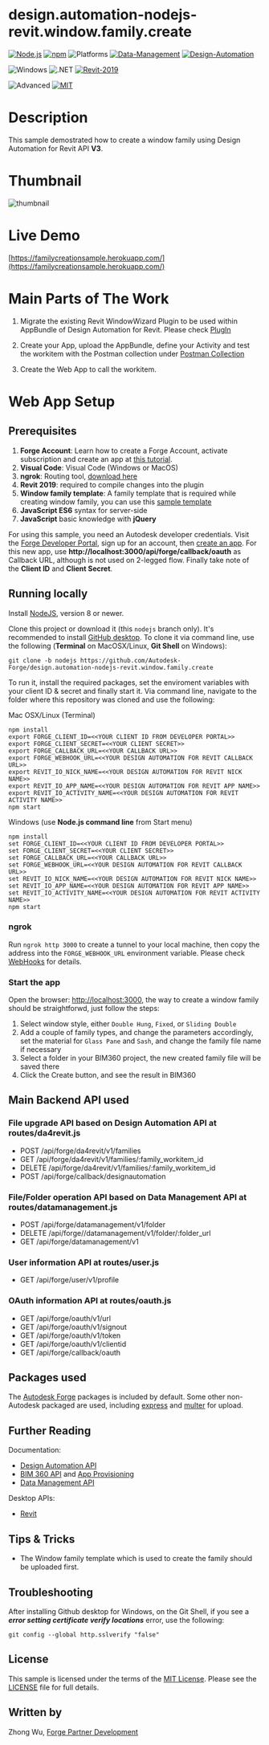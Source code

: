 # design.automation-nodejs-revit.window.family.create

[![Node.js](https://img.shields.io/badge/Node.js-8.0-blue.svg)](https://nodejs.org/)
[![npm](https://img.shields.io/badge/npm-4.0-blue.svg)](https://www.npmjs.com/)
![Platforms](https://img.shields.io/badge/Web-Windows%20%7C%20MacOS%20%7C%20Linux-lightgray.svg)
[![Data-Management](https://img.shields.io/badge/Data%20Management-v1-green.svg)](http://developer.autodesk.com/)
[![Design-Automation](https://img.shields.io/badge/Design%20Automation-v3-green.svg)](http://developer.autodesk.com/)


![Windows](https://img.shields.io/badge/Plugins-Windows-lightgrey.svg)
![.NET](https://img.shields.io/badge/.NET%20Framework-4.7-blue.svg)
[![Revit-2019](https://img.shields.io/badge/Revit-2019-lightgrey.svg)](http://autodesk.com/revit)


![Advanced](https://img.shields.io/badge/Level-Advanced-red.svg)
[![MIT](https://img.shields.io/badge/License-MIT-blue.svg)](http://opensource.org/licenses/MIT)


# Description

This sample demostrated how to create a window family using Design Automation for Revit API **V3**.

# Thumbnail
![thumbnail](/public/res/screenshot.png)

# Live Demo
[https://familycreationsample.herokuapp.com/](https://familycreationsample.herokuapp.com/)

# Main Parts of The Work
1. Migrate the existing Revit WindowWizard Plugin to be used within AppBundle of Design Automation for Revit. Please check [PlugIn](./CreateWindow/PlugIn/) 

2. Create your App, upload the AppBundle, define your Activity and test the workitem with the Postman collection under [Postman Collection](./CreateWindow/PostmanCollection/) 

3. Create the Web App to call the workitem.

# Web App Setup

## Prerequisites

1. **Forge Account**: Learn how to create a Forge Account, activate subscription and create an app at [this tutorial](http://learnforge.autodesk.io/#/account/). 
2. **Visual Code**: Visual Code (Windows or MacOS)
3. **ngrok**: Routing tool, [download here](https://ngrok.com/)
4. **Revit 2019**: required to compile changes into the plugin
5. **Window family template**: A family template that is required while creating window family, you can use this [sample template](./CreateWindow/WindowFamily.rft)
6. **JavaScript ES6** syntax for server-side
7. **JavaScript** basic knowledge with **jQuery**


For using this sample, you need an Autodesk developer credentials. Visit the [Forge Developer Portal](https://developer.autodesk.com), sign up for an account, then [create an app](https://developer.autodesk.com/myapps/create). For this new app, use **http://localhost:3000/api/forge/callback/oauth** as Callback URL, although is not used on 2-legged flow. Finally take note of the **Client ID** and **Client Secret**.

## Running locally

Install [NodeJS](https://nodejs.org), version 8 or newer.

Clone this project or download it (this `nodejs` branch only). It's recommended to install [GitHub desktop](https://desktop.github.com/). To clone it via command line, use the following (**Terminal** on MacOSX/Linux, **Git Shell** on Windows):

    git clone -b nodejs https://github.com/Autodesk-Forge/design.automation-nodejs-revit.window.family.create

To run it, install the required packages, set the enviroment variables with your client ID & secret and finally start it. Via command line, navigate to the folder where this repository was cloned and use the following:

Mac OSX/Linux (Terminal)

    npm install
    export FORGE_CLIENT_ID=<<YOUR CLIENT ID FROM DEVELOPER PORTAL>>
    export FORGE_CLIENT_SECRET=<<YOUR CLIENT SECRET>>
    export FORGE_CALLBACK_URL=<<YOUR CALLBACK URL>>
    export FORGE_WEBHOOK_URL=<<YOUR DESIGN AUTOMATION FOR REVIT CALLBACK URL>>
    export REVIT_IO_NICK_NAME=<<YOUR DESIGN AUTOMATION FOR REVIT NICK NAME>>
    export REVIT_IO_APP_NAME=<<YOUR DESIGN AUTOMATION FOR REVIT APP NAME>>
    export REVIT_IO_ACTIVITY_NAME=<<YOUR DESIGN AUTOMATION FOR REVIT ACTIVITY NAME>>
    npm start

Windows (use **Node.js command line** from Start menu)

    npm install
    set FORGE_CLIENT_ID=<<YOUR CLIENT ID FROM DEVELOPER PORTAL>>
    set FORGE_CLIENT_SECRET=<<YOUR CLIENT SECRET>>
    set FORGE_CALLBACK_URL=<<YOUR CALLBACK URL>>
    set FORGE_WEBHOOK_URL=<<YOUR DESIGN AUTOMATION FOR REVIT CALLBACK URL>>
    set REVIT_IO_NICK_NAME=<<YOUR DESIGN AUTOMATION FOR REVIT NICK NAME>>
    set REVIT_IO_APP_NAME=<<YOUR DESIGN AUTOMATION FOR REVIT APP NAME>>
    set REVIT_IO_ACTIVITY_NAME=<<YOUR DESIGN AUTOMATION FOR REVIT ACTIVITY NAME>>
    npm start

### ngrok
Run `ngrok http 3000` to create a tunnel to your local machine, then copy the address into the `FORGE_WEBHOOK_URL` environment variable. Please check [WebHooks](https://forge.autodesk.com/en/docs/webhooks/v1/tutorials/configuring-your-server/) for details. 

### Start the app
Open the browser: [http://localhost:3000](http://localhost:3000), the way to create a window family should be straightforwd, just follow the steps:
1. Select window style, either `Double Hung`, `Fixed`, or `Sliding Double`
2. Add a couple of family types, and change the parameters accordingly, set the material for `Glass Pane` and `Sash`, and change the family file name if necessary
3. Select a folder in your BIM360 project, the new created family file will be saved there
4. Click the Create button, and see the result in BIM360


## Main Backend API used
### File upgrade API based on Design Automation API at **routes/da4revit.js**
- POST      /api/forge/da4revit/v1/families
- GET       /api/forge/da4revit/v1/families/:family_workitem_id
- DELETE    /api/forge/da4revit/v1/families/:family_workitem_id
- POST      /api/forge/callback/designautomation

### File/Folder operation API based on Data Management API at **routes/datamanagement.js**
- POST      /api/forge/datamanagement/v1/folder
- DELETE    /api/forge//datamanagement/v1/folder/:folder_url
- GET       /api/forge/datamanagement/v1

### User information API at **routes/user.js**
- GET       /api/forge/user/v1/profile

### OAuth information API at **routes/oauth.js**
- GET       /api/forge/oauth/v1/url
- GET       /api/forge/oauth/v1/signout
- GET       /api/forge/oauth/v1/token
- GET       /api/forge/oauth/v1/clientid
- GET       /api/forge/callback/oauth


## Packages used

The [Autodesk Forge](https://www.npmjs.com/package/forge-apis) packages is included by default. Some other non-Autodesk packaged are used, including [express](https://www.npmjs.com/package/express) and [multer](https://www.npmjs.com/package/multer) for upload.

## Further Reading

Documentation:

- [Design Automation API](https://forge.autodesk.com/en/docs/design-automation/v3/developers_guide/overview/)
- [BIM 360 API](https://developer.autodesk.com/en/docs/bim360/v1/overview/) and [App Provisioning](https://forge.autodesk.com/blog/bim-360-docs-provisioning-forge-apps)
- [Data Management API](https://developer.autodesk.com/en/docs/data/v2/overview/)

Desktop APIs:

- [Revit](https://knowledge.autodesk.com/support/revit-products/learn-explore/caas/simplecontent/content/my-first-revit-plug-overview.html)

## Tips & Tricks
- The Window family template which is used to create the family should be uploaded first.

## Troubleshooting

After installing Github desktop for Windows, on the Git Shell, if you see a ***error setting certificate verify locations*** error, use the following:

    git config --global http.sslverify "false"

## License
This sample is licensed under the terms of the [MIT License](http://opensource.org/licenses/MIT). Please see the [LICENSE](LICENSE) file for full details.

## Written by

Zhong Wu, [Forge Partner Development](http://forge.autodesk.com)
